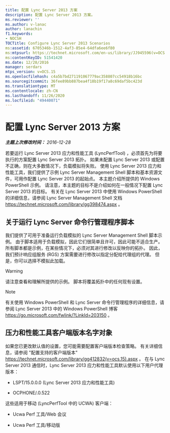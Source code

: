 ```yaml
---
title: 配置 Lync Server 2013 方案
description: 配置 Lync Server 2013 方案。
ms.reviewer: ''
ms.author: v-lanac
author: lanachin
f1.keywords:
- NOCSH
TOCTitle: Configure Lync Server 2013 Scenarios
ms:assetid: 6705346b-1512-4af3-85e4-64dfa6ee6f80
ms:mtpsurl: https://technet.microsoft.com/en-us/library/JJ945596(v=OCS.15)
ms:contentKeyID: 51541420
ms.date: 12/28/2016
manager: serdars
mtps_version: v=OCS.15
ms.openlocfilehash: c4a5b7bd271191067779ac358807cc54918b16bc
ms.sourcegitcommit: 36fee89bb887bea4f18b19f17a8c69daf5bc423d
ms.translationtype: MT
ms.contentlocale: zh-CN
ms.lasthandoff: 11/26/2020
ms.locfileid: "49440071"
---
```

# <a name="configure-lync-server-2013-scenarios"></a>配置 Lync Server 2013 方案

<div data-xmlns="http://www.w3.org/1999/xhtml">

<div class="topic" data-xmlns="http://www.w3.org/1999/xhtml" data-msxsl="urn:schemas-microsoft-com:xslt" data-cs="https://msdn.microsoft.com/">

<div data-asp="https://msdn2.microsoft.com/asp">



</div>

<div id="mainSection">

<div id="mainBody">

<span> </span>

_**主题上次修改时间：** 2016-12-28_

若要运行 Lync Server 2013 应力和性能工具 (LyncPerfTool) ，必须首先为将要执行的方案配置 Lync Server 2013 拓扑。 如果未配置 Lync Server 2013 或配置不正确，则在大多数情况下，负载模拟将失败。 使用 Lync Server 2013 应力和性能工具，我们提供了示例 Lync Server Management Shell 脚本和基本资源文件，可用作配置 Lync Server 2013 的起始点。 本主题介绍所提供的 Windows PowerShell 示例。 请注意，本主题的目标不是介绍如何在一般情况下配置 Lync Server 2013 的目标。 有关在 Lync Server 2013 中使用 Windows PowerShell 的详细信息，请参阅 Lync Server Management Shell 文档 <https://technet.microsoft.com/library/gg398474.aspx> 。

<div>

## <a name="about-running-lync-server-management-shell-scripts"></a>关于运行 Lync Server 命令行管理程序脚本

我们提供了可用于准备运行负载模拟的 Lync Server Management Shell 脚本示例。 由于脚本适用于负载模拟，因此它们很简单且许可，因此可能不适合生产。 所有脚本都是示例，在某些情况下，必须对其进行修改以反映你的拓扑。 因此，我们预计响应组服务 (RGS) 方案需要进行修改以指定分配给代理组的代理。 但是，你可以选择不模拟此加载。

<div>


> [!WARNING]  
> 请注意查看和理解所提供的示例。 脚本将覆盖拓扑中的任何现有设置。



</div>

<div>


> [!NOTE]  
> 有关使用 Windows PowerShell 和 Lync Server 命令行管理程序的详细信息，请参阅 Lync Server 2013 中的 Windows PowerShell 博客 <A href="https://go.microsoft.com/fwlink/?linkid=203150">https://go.microsoft.com/fwlink/?LinkId=203150</A> 。



</div>

</div>

<div>

## <a name="stress-and-performance-tool-client-version-monikers"></a>压力和性能工具客户端版本名字对象

如果您已更改默认值的设置，您可能需要配置客户端版本检查策略。 有关详细信息，请参阅 "配置支持的客户端版本" <https://technet.microsoft.com/library/gg412832(v=ocs.15).aspx> 。 在与 Lync Server 2013 通信时，Lync Server 2013 应力和性能工具默认使用以下用户代理版本：

  - LSPT/15.0.0.0 (Lync Server 2013 应力和性能工具) 

  - OCPHONE/.0.522

这些适用于移动 (LyncPerfTool 中的 UCWA) 客户端：

  - Ucwa Perf 工具/Web 会议

  - Ucwa Perf 工具/移动版

</div>

</div>

<span> </span>

</div>

</div>

</div>

